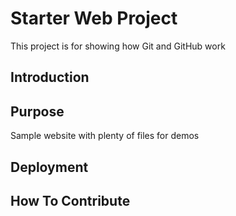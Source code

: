 # Starter Web Project

This project is for showing how Git and GitHub work

## Introduction

## Purpose

Sample website with plenty of files for demos

## Deployment

## How To Contribute